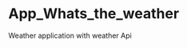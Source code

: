 # App_Whats_the_weather
Weather application with weather  Api   



















  

















